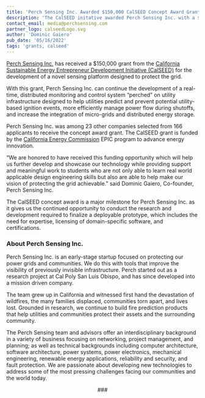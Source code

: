 ```yaml
---
title: 'Perch Sensing Inc. Awarded $150,000 CalSEED Concept Award Grant'
description: 'The CalSEED initative awarded Perch Sensing Inc. with a $150,000 grant to develop a distributed, real-time monitoring and control system to significantly improve the resiliency of the grid.'
contact_email: media@perchsensing.com
partner_logo: calseedLogo.svg
author: 'Dominic Gaiero'
pub_date: '05/16/2022'
tags: 'grants, calseed'
---
```

[Perch Sensing Inc.](https://perchsensing.com) has received a $150,000 grant from the [California Sustainable Energy Entrepreneur Development Initiative (CalSEED)](https://calseed.fund/) for the development of a novel sensing platform designed to protect the grid.

With this grant, Perch Sensing Inc. can continue the development of a real-time, distributed monitoring and control system “perched” on utility infrastructure designed to help utilities predict and prevent potential utility-based ignition events, more efficiently manage power flow during shutoffs, and increase the integration of micro-grids and distributed energy storage.

Perch Sensing Inc. was among 23 other companies selected from 166 applicants to receive the concept award grant. The CalSEED grant is funded by the [California Energy Commission](https://www.energy.ca.gov/) EPIC program to advance energy innovation.

“We are honored to have received this funding opportunity which will help us further develop and showcase our technology while providing support and meaningful work to students who are not only able to learn real world applicable design engineering skills but also are able to help make our vision of protecting the grid achievable.” said Dominic Gaiero, Co-founder, Perch Sensing Inc.

The CalSEED concept award is a major milestone for Perch Sensing Inc. as it gives us the continued opportunity to conduct the research and development required to finalize a deployable prototype, which includes the need for expertise, licensing of domain-specific software, and certifications.

### About Perch Sensing Inc.

Perch Sensing Inc. is an early-stage startup focused on protecting our power grids and communities. We do this with tools that improve the visibility of previously invisible infrastructure. Perch started out as a research project at Cal Poly San Luis Obispo, and has since developed into a mission driven company.

The team grew up in California and witnessed first hand the devastation of wildfires, the many families displaced, communities torn apart, and lives lost. Grounded in research, we continue to build fire prediction products that help utilities and communities protect their assets and the surrounding community.

The Perch Sensing team and advisors offer an interdisciplinary background in a variety of business focusing on networking, project management, and planning; as well as technical backgrounds including computer architecture, software architecture, power systems, power electronics, mechanical engineering, renewable energy applications, reliability and security, and fault protection. We are passionate about developing new technologies to address some of the most pressing challenges facing our communities and the world today.

<p style="text-align: center;">###</p>